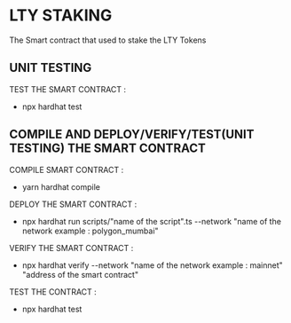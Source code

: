 # LTY STAKING

The Smart contract that used to stake the LTY Tokens

## UNIT TESTING

TEST THE SMART CONTRACT :

- npx hardhat test

## COMPILE AND DEPLOY/VERIFY/TEST(UNIT TESTING) THE SMART CONTRACT

COMPILE SMART CONTRACT :

- yarn hardhat compile

DEPLOY THE SMART CONTRACT :

- npx hardhat run scripts/"name of the script".ts --network "name of the network example : polygon_mumbai"

VERIFY THE SMART CONTRACT :

- npx hardhat verify --network "name of the network example : mainnet" "address of the smart contract"

TEST THE CONTRACT :

- npx hardhat test
